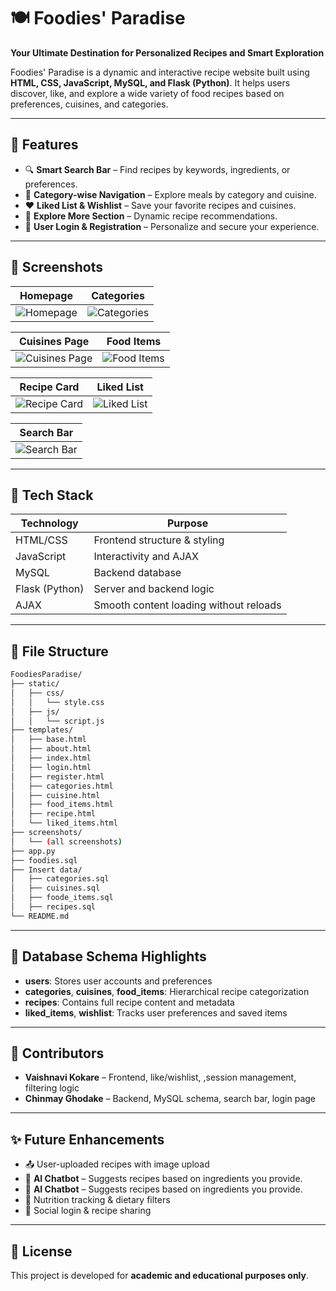 # 🍽️ Foodies' Paradise

**Your Ultimate Destination for Personalized Recipes and Smart Exploration**

Foodies' Paradise is a dynamic and interactive recipe website built using **HTML, CSS, JavaScript, MySQL, and Flask (Python)**. It helps users discover, like, and explore a wide variety of food recipes based on preferences, cuisines, and categories.

---

## 🚀 Features

- 🔍 **Smart Search Bar** – Find recipes by keywords, ingredients, or preferences.
- 🍱 **Category-wise Navigation** – Explore meals by category and cuisine.
- ❤️ **Liked List & Wishlist** – Save your favorite recipes and cuisines.
- 🔁 **Explore More Section** – Dynamic recipe recommendations.
- 🔐 **User Login & Registration** – Personalize and secure your experience.

---

## 📸 Screenshots

| Homepage | Categories |
|----------|------------|
| ![Homepage](screenshots/home.png) | ![Categories](screenshots/categories.png) |

| Cuisines Page | Food Items |
|---------------|------------|
| ![Cuisines Page](screenshots/cuisines.png) | ![Food Items](screenshots/food-items.png) |

| Recipe Card | Liked List |
|-------------|------------|
| ![Recipe Card](screenshots/recipe.png) | ![Liked List](screenshots/liked-items.png) |

| Search Bar |
|--------|
| ![Search Bar](screenshots/searchbar.png) |


---

## 🧱 Tech Stack

| Technology     | Purpose                             |
|----------------|-------------------------------------|
| HTML/CSS       | Frontend structure & styling        |
| JavaScript     | Interactivity and AJAX              |
| MySQL          | Backend database                    |
| Flask (Python) | Server and backend logic            |
| AJAX           | Smooth content loading without reloads |

---

## 📂 File Structure

```bash
FoodiesParadise/
├── static/
│   ├── css/
│   │   └── style.css
│   ├── js/
│   │   └── script.js
├── templates/
│   ├── base.html
│   ├── about.html
│   ├── index.html
│   ├── login.html
│   ├── register.html
│   ├── categories.html
│   ├── cuisine.html
│   ├── food_items.html
│   ├── recipe.html
│   └── liked_items.html
├── screenshots/
│   └── (all screenshots)
├── app.py
├── foodies.sql
├── Insert data/
│   ├── categories.sql
│   ├── cuisines.sql
│   ├── foode_items.sql
│   ├── recipes.sql
└── README.md
```
---

## 🧠 Database Schema Highlights

- **users**: Stores user accounts and preferences  
- **categories**, **cuisines**, **food_items**: Hierarchical recipe categorization  
- **recipes**: Contains full recipe content and metadata  
- **liked_items**, **wishlist**: Tracks user preferences and saved items

---

## 👥 Contributors

- **Vaishnavi Kokare** – Frontend, like/wishlist, ,session management, filtering logic
- **Chinmay Ghodake** – Backend, MySQL schema, search bar, login page

---

## ✨ Future Enhancements

- 📤 User-uploaded recipes with image upload
- 🧠 **AI Chatbot** – Suggests recipes based on ingredients you provide.
- 🤖 **AI Chatbot** – Suggests recipes based on ingredients you provide.
- 🥗 Nutrition tracking & dietary filters  
- 🔗 Social login & recipe sharing  

---

## 📄 License

This project is developed for **academic and educational purposes only**.


